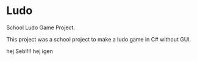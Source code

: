 # Ludo
School Ludo Game Project.

This project was a school project to make a ludo game in C# without GUI.

hej Seb!!!!
hej igen
